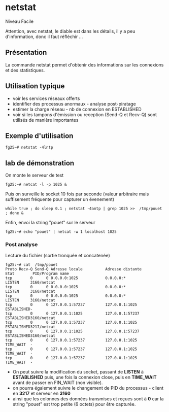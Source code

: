 # netstat

Niveau Facile

Attention, avec netstat, le diable est dans les détails, il y a peu d'information, donc il faut réfléchir ... 

## Présentation
La commande netstat permet d'obtenir des informations sur les connexions et des statistiques. 

## Utilisation typique
* voir les services réseaux offerts
* identifier des processus anormaux - analyse post-piratage
* estimer la charge réseau - nb de connexion en ESTABLISHED
* voir si les tampons d'émission ou reception (Send-Q et Recv-Q) sont utilisés de manière importantes
 
## Exemple d'utilisation
```
fg25~# netstat -4lntp
```
## lab de démonstration 
On monte le serveur de test
```
fg25:~# netcat -l -p 1025 &
```
Puis on surveille le socket 10 fois par seconde (valeur arbitraire mais suffisement fréquente pour capturer un évenement)
```
while true ; do sleep 0.1 ; netstat -4antp | grep 1025 >>  /tmp/pouet ; done &
```
Enfin, envoi la string "pouet" sur le serveur
```
fg25:~# echo "pouet" | netcat -w 1 localhost 1025
```
### Post analyse
Lecture du fichier (sortie tronquée et concatenée)
```
fg25:~# cat  /tmp/pouet
Proto Recv-Q Send-Q Adresse locale          Adresse distante        Etat        PID/Program name
tcp        0      0 0.0.0.0:1025            0.0.0.0:*               LISTEN     3160/netcat         
tcp        0      0 0.0.0.0:1025            0.0.0.0:*               LISTEN     3160/netcat         
tcp        0      0 0.0.0.0:1025            0.0.0.0:*               LISTEN     3160/netcat         
tcp        0      0 127.0.0.1:57237         127.0.0.1:1025          ESTABLISHED-                   
tcp        0      0 127.0.0.1:1025          127.0.0.1:57237         ESTABLISHED3160/netcat         
tcp        0      0 127.0.0.1:57237         127.0.0.1:1025          ESTABLISHED3217/netcat         
tcp        0      0 127.0.0.1:1025          127.0.0.1:57237         ESTABLISHED3160/netcat
tcp        0      0 127.0.0.1:57237         127.0.0.1:1025          TIME_WAIT  -                   
tcp        0      0 127.0.0.1:57237         127.0.0.1:1025          TIME_WAIT  -                   
tcp        0      0 127.0.0.1:57237         127.0.0.1:1025          TIME_WAIT  -
```

* On peut suivre la modification du socket, passant de **LISTEN** à **ESTABLISHED** puis, une fois la connexion close, puis en **TIME_WAIT** avant de passer en FIN_WAIT (non visible). 
* on pourra également suivre le changement de PID du processus - client en **3217** et serveur en **3160**
* ainsi que les colonnes des données transmises et reçues sont à **0** car la string "pouet" est trop petite (6 octets) pour être capturée.  

